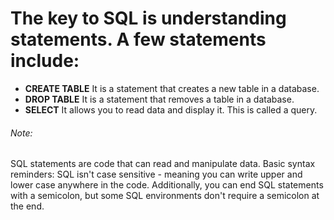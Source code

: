 # The key to SQL is understanding statements. A few statements include:
  - **CREATE TABLE** 
  It is a statement that creates a new table in a database.
  - **DROP TABLE**
  It is a statement that removes a table in a database.
  - **SELECT**
  It allows you to read data and display it. This is called a query.
###### Note:
SQL statements are code that can read and manipulate data. Basic syntax reminders: SQL isn't case sensitive - meaning you can write upper and lower case anywhere in the code. Additionally, you can end SQL statements with a semicolon, but some SQL environments don't require a semicolon at the end.

